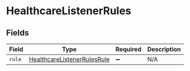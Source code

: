 # HealthcareListenerRules


## Fields

| Field                                                                             | Type                                                                              | Required                                                                          | Description                                                                       |
| --------------------------------------------------------------------------------- | --------------------------------------------------------------------------------- | --------------------------------------------------------------------------------- | --------------------------------------------------------------------------------- |
| `rule`                                                                            | [HealthcareListenerRulesRule](../../models/shared/healthcarelistenerrulesrule.md) | :heavy_minus_sign:                                                                | N/A                                                                               |